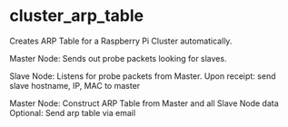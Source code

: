 # cluster_arp_table
Creates ARP Table for a Raspberry Pi Cluster automatically.

Master Node:
Sends out probe packets looking for slaves. 

Slave Node:
Listens for probe packets from Master.
Upon receipt: send slave hostname, IP, MAC to master

Master Node:
Construct ARP Table from Master and all Slave Node data
Optional: Send arp table via email
